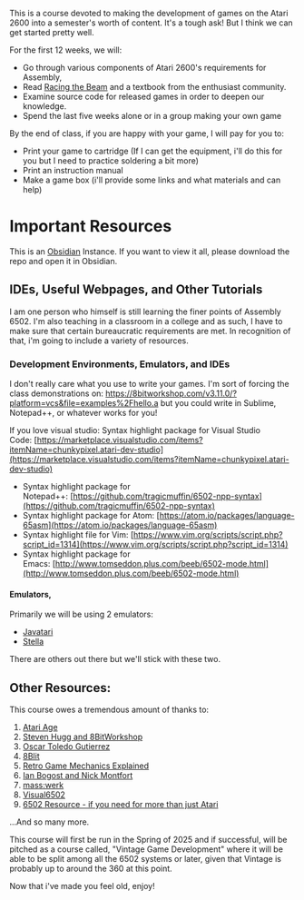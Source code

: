 This is a course devoted to making the development of games on the Atari 2600 into a semester's worth of content. It's a tough ask! But I think we can get started pretty well. 

For the first 12 weeks, we will:

* Go through various components of Atari 2600's requirements for Assembly, 
* Read [Racing the Beam](https://www.amazon.com/Racing-Beam-Computer-Platform-Studies/dp/0262539764/) and a textbook from the enthusiast community.
* Examine source code for released games in order to deepen our knowledge.
* Spend the last five weeks alone or in a group making your own game

By the end of class, if you are happy with your game, I will pay for you to: 
* Print your game to cartridge (If I can get the equipment, i'll do this for you but I need to practice soldering a bit more)
* Print an instruction manual
* Make a game box (i'll provide some links and what materials and can help)
# Important Resources
This is an [Obsidian](https://obsidian.md/) Instance. If you want to view it all, please download the repo and open it in Obsidian. 
## IDEs, Useful Webpages, and Other Tutorials
I am one person who himself is still learning the finer points of Assembly 6502. I'm also teaching in a classroom in a college and as such, I have to make sure that certain bureaucratic requirements are met. In recognition of that, i'm going to include a variety of resources.
### Development Environments, Emulators, and IDEs
I don't really care what you use to write your games. I'm sort of forcing the class demonstrations on: https://8bitworkshop.com/v3.11.0/?platform=vcs&file=examples%2Fhello.a but you could write in Sublime, Notepad++, or whatever works for you! 

If you love visual studio: 
Syntax highlight package for Visual Studio Code: [https://marketplace.visualstudio.com/items?itemName=chunkypixel.atari-dev-studio](https://marketplace.visualstudio.com/items?itemName=chunkypixel.atari-dev-studio)
- Syntax highlight package for Notepad++: [https://github.com/tragicmuffin/6502-npp-syntax](https://github.com/tragicmuffin/6502-npp-syntax)
- Syntax highlight package for Atom: [https://atom.io/packages/language-65asm](https://atom.io/packages/language-65asm)
- Syntax highlight file for Vim: [https://www.vim.org/scripts/script.php?script_id=1314](https://www.vim.org/scripts/script.php?script_id=1314)
- Syntax highlight package for Emacs: [http://www.tomseddon.plus.com/beeb/6502-mode.html](http://www.tomseddon.plus.com/beeb/6502-mode.html)
#### Emulators, 
Primarily we will be using 2 emulators: 
* [Javatari](https://javatari.org/)
* [Stella](https://stella-emu.github.io/)

There are others out there but we'll stick with these two. 
## Other Resources:
This course owes a tremendous amount of thanks to: 
1. [Atari Age](https://atariage.com/index.php)
2. [Steven Hugg and 8BitWorkshop](https://8bitworkshop.com/docs/blog/author/steven-hugg.html)
3. [Oscar Toledo Gutierrez](https://github.com/nanochess/book-Atari?tab=readme-ov-file)
4. [8Blit](https://8blit.com/)
5. [Retro Game Mechanics Explained](https://www.youtube.com/c/RetroGameMechanicsExplained)
6. [Ian Bogost and Nick Montfort](https://mitpress.mit.edu/series/platform-studies/)
7. [mass:werk](https://www.masswerk.at/6502/6502_instruction_set.html)
8. [Visual6502](http://www.visual6502.org/)
9. [6502 Resource - if you need for more than just Atari](http://6502.org/)

...And so many more.

This course will first be run in the Spring of 2025 and if successful, will be pitched as a course called, "Vintage Game Development" where it will be able to be split among all the 6502 systems or later, given that Vintage is probably up to around the 360 at this point.

Now that i've made you feel old, enjoy!